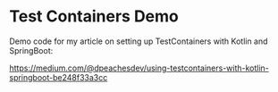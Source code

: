 # Test Containers Demo

Demo code for my article on setting up TestContainers with Kotlin and SpringBoot:

https://medium.com/@dpeachesdev/using-testcontainers-with-kotlin-springboot-be248f33a3cc